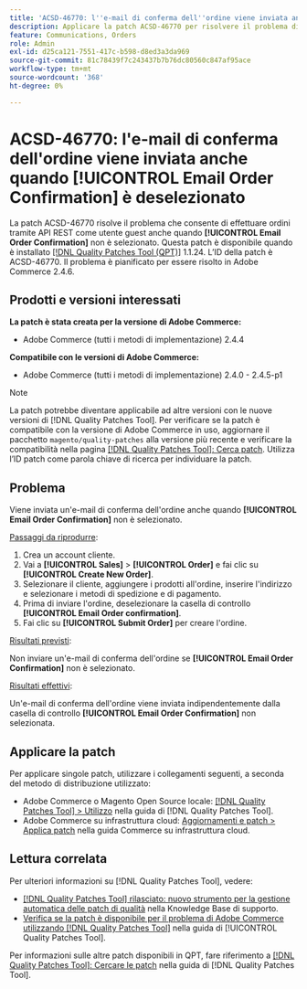 ```yaml
---
title: 'ACSD-46770: l''e-mail di conferma dell''ordine viene inviata anche quando [!UICONTROL Email Order Confirmation] è deselezionato'
description: Applicare la patch ACSD-46770 per risolvere il problema di Adobe Commerce, per cui le e-mail di conferma dell'ordine vengono inviate anche quando [!UICONTROL Email Order Confirmation] non è selezionato.
feature: Communications, Orders
role: Admin
exl-id: d25ca121-7551-417c-b598-d8ed3a3da969
source-git-commit: 81c78439f7c243437b7b76dc80560c847af95ace
workflow-type: tm+mt
source-wordcount: '368'
ht-degree: 0%

---
```


# ACSD-46770: l&#39;e-mail di conferma dell&#39;ordine viene inviata anche quando **[!UICONTROL Email Order Confirmation]** è deselezionato

La patch ACSD-46770 risolve il problema che consente di effettuare ordini tramite API REST come utente guest anche quando **[!UICONTROL Email Order Confirmation]** non è selezionato. Questa patch è disponibile quando è installato [[!DNL Quality Patches Tool (QPT)]](https://experienceleague.adobe.com/it/docs/commerce-knowledge-base/kb/announcements/commerce-announcements/magento-quality-patches-released-new-tool-to-self-serve-quality-patches) 1.1.24. L’ID della patch è ACSD-46770. Il problema è pianificato per essere risolto in Adobe Commerce 2.4.6.

## Prodotti e versioni interessati

**La patch è stata creata per la versione di Adobe Commerce:**

* Adobe Commerce (tutti i metodi di implementazione) 2.4.4

**Compatibile con le versioni di Adobe Commerce:**

* Adobe Commerce (tutti i metodi di implementazione) 2.4.0 - 2.4.5-p1

>[!NOTE]
>
>La patch potrebbe diventare applicabile ad altre versioni con le nuove versioni di [!DNL Quality Patches Tool]. Per verificare se la patch è compatibile con la versione di Adobe Commerce in uso, aggiornare il pacchetto `magento/quality-patches` alla versione più recente e verificare la compatibilità nella pagina [[!DNL Quality Patches Tool]: Cerca patch](https://experienceleague.adobe.com/tools/commerce-quality-patches/index.html?lang=it). Utilizza l’ID patch come parola chiave di ricerca per individuare la patch.

## Problema

Viene inviata un&#39;e-mail di conferma dell&#39;ordine anche quando **[!UICONTROL Email Order Confirmation]** non è selezionato.

<u>Passaggi da riprodurre</u>:

1. Crea un account cliente.
1. Vai a **[!UICONTROL Sales]** > **[!UICONTROL Order]** e fai clic su **[!UICONTROL Create New Order]**.
1. Selezionare il cliente, aggiungere i prodotti all&#39;ordine, inserire l&#39;indirizzo e selezionare i metodi di spedizione e di pagamento.
1. Prima di inviare l&#39;ordine, deselezionare la casella di controllo **[!UICONTROL Email Order confirmation]**.
1. Fai clic su **[!UICONTROL Submit Order]** per creare l&#39;ordine.

<u>Risultati previsti</u>:

Non inviare un&#39;e-mail di conferma dell&#39;ordine se **[!UICONTROL Email Order Confirmation]** non è selezionato.

<u>Risultati effettivi</u>:

Un&#39;e-mail di conferma dell&#39;ordine viene inviata indipendentemente dalla casella di controllo **[!UICONTROL Email Order Confirmation]** non selezionata.

## Applicare la patch

Per applicare singole patch, utilizzare i collegamenti seguenti, a seconda del metodo di distribuzione utilizzato:

* Adobe Commerce o Magento Open Source locale: [[!DNL Quality Patches Tool] > Utilizzo](/help/tools/quality-patches-tool/usage.md) nella guida di [!DNL Quality Patches Tool].
* Adobe Commerce su infrastruttura cloud: [Aggiornamenti e patch > Applica patch](https://experienceleague.adobe.com/docs/commerce-cloud-service/user-guide/develop/upgrade/apply-patches.html?lang=it) nella guida Commerce su infrastruttura cloud.

## Lettura correlata

Per ulteriori informazioni su [!DNL Quality Patches Tool], vedere:

* [[!DNL Quality Patches Tool] rilasciato: nuovo strumento per la gestione automatica delle patch di qualità](https://experienceleague.adobe.com/it/docs/commerce-knowledge-base/kb/announcements/commerce-announcements/magento-quality-patches-released-new-tool-to-self-serve-quality-patches) nella Knowledge Base di supporto.
* [Verifica se la patch è disponibile per il problema di Adobe Commerce utilizzando  [!DNL Quality Patches Tool]](/help/tools/quality-patches-tool/patches-available-in-qpt/check-patch-for-magento-issue-with-magento-quality-patches.md) nella guida di [!UICONTROL Quality Patches Tool].


Per informazioni sulle altre patch disponibili in QPT, fare riferimento a [[!DNL Quality Patches Tool]: Cercare le patch](https://experienceleague.adobe.com/tools/commerce-quality-patches/index.html?lang=it) nella guida di [!DNL Quality Patches Tool].
